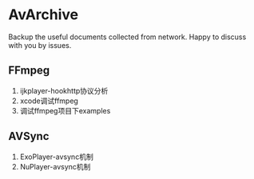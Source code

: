 # AvArchive
Backup the useful documents collected from network. Happy to discuss with you by issues. 
## FFmpeg
001. ijkplayer-hookhttp协议分析
002. xcode调试ffmpeg
003. 调试ffmpeg项目下examples

## AVSync
01. ExoPlayer-avsync机制
02. NuPlayer-avsync机制

